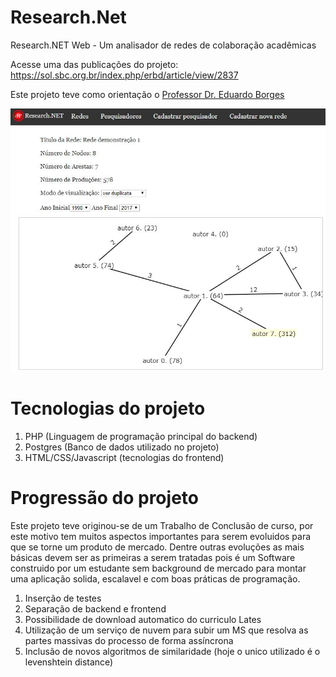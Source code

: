 # Research.Net
Research.NET Web - Um analisador de redes de colaboração acadêmicas

Acesse uma das publicações do projeto: https://sol.sbc.org.br/index.php/erbd/article/view/2837 

Este projeto teve como orientação o [Professor Dr. Eduardo Borges](http://buscatextual.cnpq.br/buscatextual/visualizacv.do?id=K4511893E3&tokenCaptchar=03AGdBq26L1iiIskQLMayRP7ts-e0lc0-qaGy57J6kzhk7NF8DQbNd5ZuS8bYx9Fp482mgyCCENBgTGR5y1SRcLkBONdex1xiu5xDB77k2z251a7Qskwq8DRxdwxjqyVvRvAkCgRCtCPcEeA_j645EU3Ka0mkT_KlfIkeBA-ql6EnSQsx7cw9_hMsjBZoMf3J4mduP0BTaoC0J0sIC6nk83K9jIK49Y5Zu9MnVUDLClAHWNZNcKOSKfc_2qke2FuXxLZ6eoENc2TsNxsgRQl1MnQUp0PCDzxGP-eFatngfDU8MS14tDLeMH5P6J56tI6JAGSpFmy_FmZt983WPiHpxbrHh5beB0zc_fmU1Wu_vVEsZNN1-X0Pr3JPhw78X-_P1glldqeVWFF-LofTXDTe5bX-QXZjw1C2nHDgP373GhiXjgRALek8lH8aZOov898MxM8RAz_NSAWdaB9hTHpnyjz9xJWtiHmTomBmIhtakkARS6nGp-e2eSeh6k1a4XboQafN1vJlYuYxlc0-AJF_qwaeRcVEr8n_YvA)


<!-- Inclusão de imagem na descrição do projeto -->
<center>
<img src="https://github.com/erick-luiz/research.net-web/blob/master/doc/image/research.jpg" alt="Imagem de apresentação da solução" />
</center>
<!--fim da inclusão de imagem -->

# Tecnologias do projeto 

1. PHP (Linguagem de programação principal do backend) 
2. Postgres (Banco de dados utilizado no projeto) 
3. HTML/CSS/Javascript (tecnologias do frontend)

# Progressão do projeto 

Este projeto teve originou-se de um Trabalho de Conclusão de curso, por este motivo tem muitos aspectos importantes para serem evoluidos para que se torne um produto de mercado. Dentre outras evoluções as mais básicas devem ser as primeiras a serem tratadas pois é um Software construido por um estudante sem background de mercado para montar uma aplicação solida, escalavel e com boas práticas de programação. 

1. Inserção de testes
2. Separação de backend e frontend 
3. Possibilidade de download automatico do curriculo Lates
4. Utilização de um serviço de nuvem para subir um MS que resolva as partes massivas do processo de forma assíncrona
5. Inclusão de novos algoritmos de similaridade (hoje o unico utilizado é o levenshtein distance)
